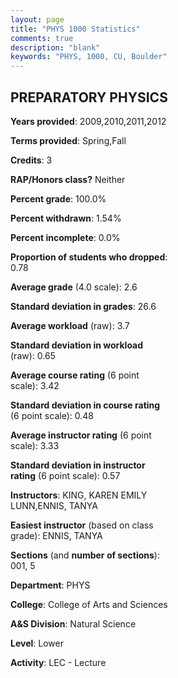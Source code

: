 ```yaml
---
layout: page
title: "PHYS 1000 Statistics"
comments: true
description: "blank"
keywords: "PHYS, 1000, CU, Boulder"
--- 
```

<head>
<script src="https://ajax.googleapis.com/ajax/libs/jquery/2.1.3/jquery.min.js"></script>
<script src="https://dl.dropboxusercontent.com/s/pc42nxpaw1ea4o9/highcharts.js?dl=0"></script>
<!-- <script src="../assets/js/highcharts.js"></script> -->
<style type="text/css">@font-face {
	font-family: "Bebas Neue";
	src: url(https://www.filehosting.org/file/details/544349/BebasNeue%20Regular.otf) format("opentype");
	}
	h1.Bebas { 
		font-family: "Bebas Neue", Verdana, Tahoma;
	}
</style>
</head>
<body>
	<div id="container" style="float: right; width: 45%; height: 88%; margin-left: 2.5%; margin-right: 2.5%;"></div>
	<script language="JavaScript">
		$(document).ready(function() {
		var chart = {type: 'column'};
		var title = {text: 'Grade Distribution'};
		var xAxis = {categories: ['A','B','C','D','F'],crosshair: true};
		var yAxis = {min: 0,title: {text: 'Percentage'}};
		var tooltip = {headerFormat: '<center><b><span style="font-size:20px">{point.key}</span></b></center>',
		               pointFormat: '<td style="padding:0"><b>{point.y:.1f}%</b></td>',
		               footerFormat: '</table>',shared: true,useHTML: true};
		var plotOptions = {column: {pointPadding: 0.0,borderWidth: 0}};  
		var credits = {enabled: false};var series= [{name: 'Percent',data: [17.19,37.5,33.59,8.59,3.13,]}];
		var json = {};
		json.chart = chart;
		json.title = title;
		json.tooltip = tooltip;
		json.xAxis = xAxis;
		json.yAxis = yAxis;  
		json.series = series;
		json.plotOptions = plotOptions;  
		json.credits = credits;
		$('#container').highcharts(json);
	});
	</script>
</body>
			   
## PREPARATORY PHYSICS

**Years provided**: 2009,2010,2011,2012

**Terms provided**: Spring,Fall

**Credits**: 3

**RAP/Honors class?** Neither

**Percent grade**: 100.0%

**Percent withdrawn**: 1.54%

**Percent incomplete**: 0.0%

**Proportion of students who dropped**: 0.78

**Average grade** (4.0 scale): 2.6

**Standard deviation in grades**: 26.6

**Average workload** (raw): 3.7

**Standard deviation in workload** (raw): 0.65

**Average course rating** (6 point scale): 3.42

**Standard deviation in course rating** (6 point scale): 0.48

**Average instructor rating** (6 point scale): 3.33

**Standard deviation in instructor rating** (6 point scale): 0.57

**Instructors**: KING, KAREN EMILY LUNN,ENNIS, TANYA

**Easiest instructor** (based on class grade): ENNIS, TANYA

**Sections** (and **number of sections**): 001, 5

**Department**: PHYS

**College**: College of Arts and Sciences

**A&S Division**: Natural Science

**Level**: Lower

**Activity**: LEC - Lecture